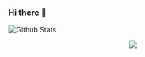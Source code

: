 ### Hi there 👋



![Github Stats](https://readmestats.vercel.app/api?username=lntechnical2&show_icons=true&title_color=333&icon_color=d43111&count_private=true&include_all_commits=true)


<p align="center"> <img src="https://komarev.com/ghpvc/?username=lntechincal2" /> </p>
